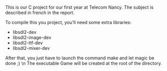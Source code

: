 This is our C project for our first year at Telecom Nancy.
The subject is described in french in the report. 

To compile this you project, you'll need some extra libraries:

- libsdl2-dev 
- libsdl2-image-dev
- libsdl2-ttf-dev 
- libsdl2-mixer-dev

After that, you just have to launch the command make and let magic be done ;) \n
The executable Game will be created at the root of the directory.
